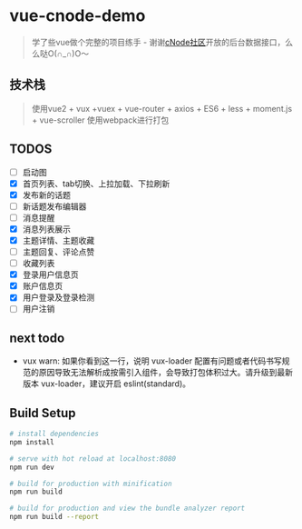 # vue-cnode-demo

> 学了些vue做个完整的项目练手 - 谢谢[cNode社区](https://cnodejs.org)开放的后台数据接口，么么哒O(∩_∩)O～

## 技术栈
> 使用vue2 + vux +vuex + vue-router + axios + ES6 + less + moment.js + vue-scroller 使用webpack进行打包

## TODOS
- [ ] 启动图
- [x] 首页列表、tab切换、上拉加载、下拉刷新
- [x] 发布新的话题
- [ ] 新话题发布编辑器
- [ ] 消息提醒
- [x] 消息列表展示
- [x] 主题详情、主题收藏
- [ ] 主题回复、评论点赞
- [ ] 收藏列表
- [x] 登录用户信息页
- [x] 账户信息页
- [x] 用户登录及登录检测
- [ ] 用户注销

## next todo
- vux warn: 如果你看到这一行，说明 vux-loader 配置有问题或者代码书写规范的原因导致无法解析成按需引入组件，会导致打包体积过大。请升级到最新版本 vux-loader，建议开启 eslint(standard)。


## Build Setup

``` bash
# install dependencies
npm install

# serve with hot reload at localhost:8080
npm run dev

# build for production with minification
npm run build

# build for production and view the bundle analyzer report
npm run build --report
```

